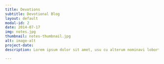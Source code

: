 ```yaml
---
title: Devotions 
subtitle: Devotional Blog
layout: default
modal-id: 2
date: 2014-07-17
img: notes.jpg 
thumbnail: notes-thumbnail.jpg
alt: image-alt
project-date: 
description: Lorem ipsum dolor sit amet, usu cu alterum nominavi lobortis. At duo novum diceret. Tantas apeirian vix et, usu sanctus postulant inciderint ut, populo diceret necessitatibus in vim. Cu eum dicam feugiat noluisse.

---
```

